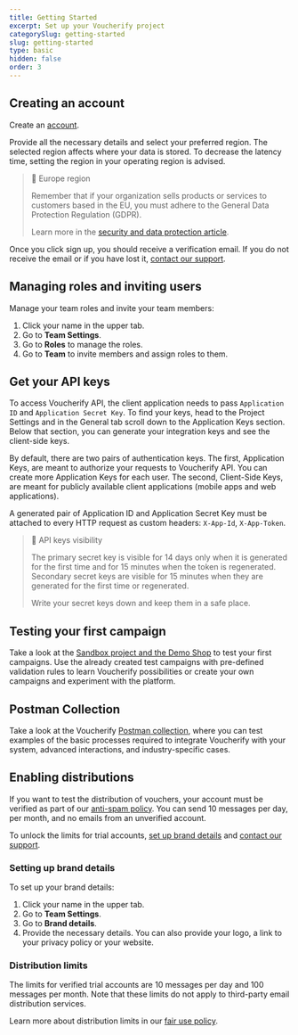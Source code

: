 ```yaml
---
title: Getting Started
excerpt: Set up your Voucherify project 
categorySlug: getting-started
slug: getting-started
type: basic
hidden: false
order: 3
---
```


## Creating an account

Create an [account](http://app.voucherify.io/#/signup).

Provide all the necessary details and select your preferred region. The selected region affects where your data is stored. To decrease the latency time, setting the region in your operating region is advised.

> 📘 Europe region
>
> Remember that if your organization sells products or services to customers based in the EU, you must adhere to the General Data Protection Regulation (GDPR).
>
> Learn more in the [security and data protection article](https://support.voucherify.io/article/125-security-data-protection "Voucherify, GDPR and CCPA compliance").

Once you click sign up, you should receive a verification email. If you do not receive the email or if you have lost it, [contact our support](https://support.voucherify.io/article/125-security-data-protection "Voucherify support").

## Managing roles and inviting users

Manage your team roles and invite your team members:
1. Click your name in the upper tab.
2. Go to **Team Settings**.
3. Go to **Roles** to manage the roles.
4. Go to **Team** to invite members and assign roles to them. <!-- I'm leaving this as simple as that because a new V% user won't have many projects -->

## Get your API keys

To access Voucherify API, the client application needs to pass `Application ID` and `Application Secret Key`. To find your keys, head to the Project Settings and in the General tab scroll down to the Application Keys section. Below that section, you can generate your integration keys and see the client-side keys.

By default, there are two pairs of authentication keys. The first, Application Keys, are meant to authorize your requests to Voucherify API. You can create more Application Keys for each user. The second, Client-Side Keys, are meant for publicly available client applications (mobile apps and web applications).

A generated pair of Application ID and Application Secret Key must be attached to every HTTP request as custom headers: `X-App-Id`, `X-App-Token`.

> 🚧 API keys visibility
>
> The primary secret key is visible for 14 days only when it is generated for the first time and for 15 minutes when the token is
> regenerated. Secondary secret keys are visible for 15 minutes when they are generated for the first time or regenerated.
>
> Write your secret keys down and keep them in a safe place.

## Testing your first campaign

Take a look at the [Sandbox project and the Demo Shop](https://support.voucherify.io/article/538-sandbox) to test your first campaigns. Use the already created test campaigns with pre-defined validation rules to learn Voucherify possibilities or create your own campaigns and experiment with the platform.

<!-- Add links in this section -->

## Postman Collection

Take a look at the Voucherify [Postman collection](https://www.postman.com/voucherify/workspace/voucherify-s-public-workspace/collection/31663208-927de30f-b9ba-4723-a7ad-9984d835d939), where you can test examples of the basic processes required to integrate Voucherify with your system, advanced interactions, and industry-specific cases.

## Enabling distributions

If you want to test the distribution of vouchers, your account must be verified as part of our [anti-spam policy](https://www.voucherify.io/legal/anti-spam-policy-v1-1 "Voucherify anti-spam policy"). You can send 10 messages per day, per month, and no emails from an unverified account.

To unlock the limits for trial accounts, [set up brand details](#setting-up-brand-details) and [contact our support](https://support.voucherify.io/article/125-security-data-protection "Voucherify support").

### Setting up brand details

To set up your brand details:
1. Click your name in the upper tab.
2. Go to **Team Settings**.
3. Go to **Brand details**.
4. Provide the necessary details. You can also provide your logo, a link to your privacy policy or your website.
<!-- Again, keeping this lightweight in line with Sędzia's comments. To be considered: link to Help Scout article on the topic? -->

### Distribution limits

The limits for verified trial accounts are 10 messages per day and 100 messages per month. Note that these limits do not apply to third-party email distribution services.

Learn more about distribution limits in our [fair use policy](https://www.voucherify.io/legal/fair-use-policy-v2-1).
